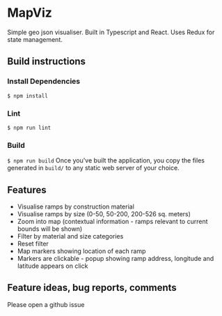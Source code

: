# MapViz

Simple geo json visualiser. Built in Typescript and React. Uses Redux for state management.

## Build instructions

### Install Dependencies
`$ npm install`

### Lint
`$ npm run lint`

### Build
```$ npm run build```
Once you've built the application, you copy the files generated in `build/` to any static web server of your choice.

## Features
* Visualise ramps by construction material
* Visualise ramps by size (0-50, 50-200, 200-526 sq. meters)
* Zoom into map (contextual information - ramps relevant to current bounds will be shown)
* Filter by material and size categories
* Reset filter
* Map markers showing location of each ramp
* Markers are clickable - popup showing ramp address, longitude and latitude appears on click

## Feature ideas, bug reports, comments
Please open a github issue